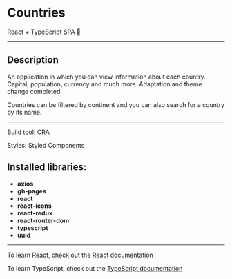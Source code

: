 # Countries

React + TypeScript SPA 🚀

<hr>

## Description

An application in which you can view information about each country. Capital, population, currency and much more. Adaptation and theme change completed.

Countries can be filtered by continent and you can also search for a country by its name.

<hr>

Build tool: CRA

Styles: Styled Components

## Installed libraries:

- **axios**
- **gh-pages**
- **react**
- **react-icons**
- **react-redux**
- **react-router-dom**
- **typescript**
- **uuid**

<hr>

To learn React, check out the [React documentation](https://react.dev/blog/2023/03/16/introducing-react-dev)

To learn TypeScript, check out the [TypeScript documentation](https://www.typescriptlang.org/)
